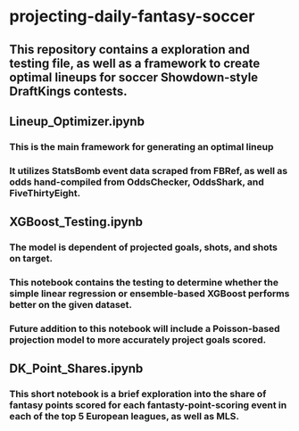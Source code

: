 # projecting-daily-fantasy-soccer

## This repository contains a exploration and testing file, as well as a framework to create optimal lineups for soccer Showdown-style DraftKings contests.

## Lineup_Optimizer.ipynb
### This is the main framework for generating an optimal lineup
### It utilizes StatsBomb event data scraped from FBRef, as well as odds hand-compiled from OddsChecker, OddsShark, and FiveThirtyEight.

## XGBoost_Testing.ipynb
### The model is dependent of projected goals, shots, and shots on target.
### This notebook contains the testing to determine whether the simple linear regression or ensemble-based XGBoost performs better on the given dataset.
### Future addition to this notebook will include a Poisson-based projection model to more accurately project goals scored.

## DK_Point_Shares.ipynb
### This short notebook is a brief exploration into the share of fantasy points scored for each fantasty-point-scoring event in each of the top 5 European leagues, as well as MLS.
